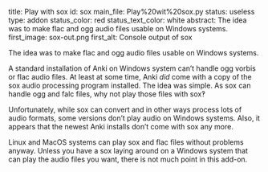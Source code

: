 title: Play with sox
id: sox
main_file: Play%20wit%20sox.py
status: useless
type: addon
status_color: red
status_text_color: white
abstract: The idea was to make flac and ogg audio files usable on Windows systems.
first_image: sox-out.png
first_alt: Console output of sox

The idea was to make flac and ogg audio files usable on Windows systems.


A standard installation of Anki on Windows system can’t handle ogg
vorbis or flac audio files. At least at some time, Anki *did* come
with a copy of the sox audio processing program installed. The idea
was simple. As sox can handle ogg and falc files, why not play those
files with sox‽

Unfortunately, while sox can convert and in other ways process lots of
audio formats, some versions don’t play audio on Windows
systems. Also, it appears that the newest Anki installs don’t come
with sox any more.

Linux and MacOS systems can play sox and flac files without problems
anyway.  Unless you have a sox laying around on a Windows system that
can play the audio files you want, there is not much point in this
add-on.
